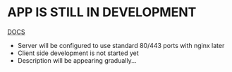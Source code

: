# APP IS STILL IN DEVELOPMENT
<a href="http://ec2-13-48-123-178.eu-north-1.compute.amazonaws.com:5000/docs/">DOCS</a> <br>
- Server will be configured to use standard 80/443 ports with nginx later
- Сlient side development is not started yet
- Description will be appearing gradually...

